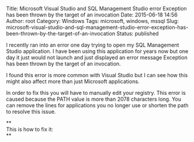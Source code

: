 Title: Microsoft Visual Studio and SQL Management Studio error Exception has been thrown by the target of an invocation
Date: 2015-06-18 14:56
Author: root
Category: Windows
Tags: microsoft, windows, mssql
Slug: microsoft-visual-studio-and-sql-management-studio-error-exception-has-been-thrown-by-the-target-of-an-invocation
Status: published

I recently ran into an error one day trying to open my SQL Management Studio application. I have been using this application for years now but one day it just would not launch and just displayed an error message Exception has been thrown by the target of an invocation.

I found this error is more common with Visual Studio but I can see how this might also affect more than just Microsoft applications.

In order to fix this you will have to manually edit your registry. This error is caused because the PATH value is more than 2078 characters long. You can remove the lines for applications you no longer use or shorten the path to resolve this issue.

**  
This is how to fix it:  
**
